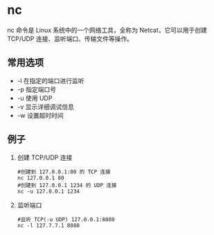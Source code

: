 # nc

nc 命令是 Linux 系统中的一个网络工具，全称为 Netcat，它可以用于创建 TCP/UDP 连接、监听端口、传输文件等操作。

## 常用选项

+ -l 在指定的端口进行监听
+ -p 指定端口号
+ -u 使用 UDP
+ -v 显示详细调试信息
+ -w 设置超时时间

## 例子

1. 创建 TCP/UDP 连接

   ~~~shell
   #创建到 127.0.0.1:80 的 TCP 连接
   nc 127.0.0.1 80
   #创建到 127.0.0.1 1234 的 UDP 连接
   nc -u 127.0.0.1 1234
   ~~~

2. 监听端口

   ~~~~shell
   #监听 TCP(-u UDP) 127.0.0.1:8080
   nc -l 127.7.7.1 8080
   ~~~~

   
